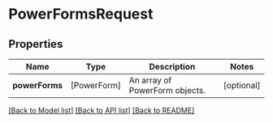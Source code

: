 # PowerFormsRequest

## Properties
Name | Type | Description | Notes
------------ | ------------- | ------------- | -------------
**powerForms** | [PowerForm] | An array of PowerForm objects. | [optional] 

[[Back to Model list]](../README.md#documentation-for-models) [[Back to API list]](../README.md#documentation-for-api-endpoints) [[Back to README]](../README.md)


